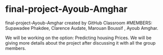 # final-project-Ayoub-Amghar
final-project-Ayoub-Amghar created by GitHub Classroom
#MEMBERS: Supawadee Phakdee, Clarence Audate, Marouan Boussif , Ayoub Amghar.

We will be working on the option: Predicting housing Prices. We will be giving more details about the project after discussing it with all the group members.

